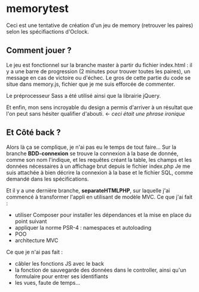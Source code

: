 # memorytest

Ceci est une tentative de création d'un jeu de memory (retrouver les paires) selon les spécifiactions d'Oclock.

## Comment jouer ?

Le jeu est fonctionnel sur la branche master à partir du fichier index.html : il y a une barre de progression (2 minutes pour trouver toutes les paires), un message en cas de victoire ou d'échec. 
Le gros de cette partie du code se situe dans memory.js, fichier que je me suis efforcée de commenter.

Le préprocesseur Sass a été utilisé ainsi que la librairie jQuery. 

Et enfin, mon sens incroyable du design a permis d'arriver à un résultat que l'on peut sans hésiter qualifier d'abouti. <- _ceci était une phrase ironique_

## Et Côté back ?

Alors là ça se complique, je n'ai pas eu le temps de tout faire...
Sur la branche **BDD-connexion** se trouve la connexion à la base de donnée, comme son nom l'indique, et les requêtes créant la table, les champs et les données nécessaires à un affichage brut depuis le fichier index.php
Je me suis attachée à bien décrire la connexion à la base et le fichier SQL, comme demandé dans les spécifications.

Et il y a une dernière branche, **separateHTMLPHP**, sur laquelle j'ai commencé à transformer l'appli en utilisant de modèle MVC. 
Ce que j'ai fait : 
 - utiliser Composer pour installer les dépendances et la mise en place du point suivant
 - appliquer la norme PSR-4 : namespaces et autoloading
 - POO
 - architecture MVC
 
 Ce que je n'ai pas fait : 
 - câbler les fonctions JS avec le back
 - la fonction de sauvegarde des données dans le controller, ainsi qu'un formulaire pour entrer ses identifiants
 - les vues, faute de temps...
